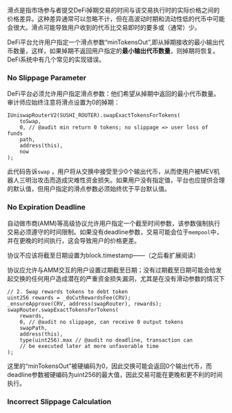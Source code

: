 滑点是指市场参与者提交DeFi掉期交易的时间与该交易执行时的实际价格之间的价格差异。这种差异通常可以忽略不计，但在高波动时期和流动性低的代币中可能会很大。滑点可能导致用户收到的代币比交易即时的要多或（通常）少。

DeFi平台允许用户指定一个滑点参数“minTokensOut”,即从掉期接收的最小输出代币数量，这样，如果掉期不返回用户指定的**最小输出代币数量**，则掉期将恢复。DeFi系统中有几个常见的实现错误。

### No Slippage Parameter

DeFi平台必须允许用户指定滑点参数：他们希望从掉期中返回的最小代币数量。审计师应始终注意将滑点设置为0的掉期：

```solidity
IUniswapRouterV2(SUSHI_ROUTER).swapExactTokensForTokens(
    toSwap,
    0, // @audit min return 0 tokens; no slippage => user loss of funds
    path,
    address(this),
    now
);
```

此代码告诉`swap` ，用户将从交换中接受至少0个输出代币，从而使用户被MEV机器人三明治攻击而造成灾难性资金损失。如果用户没有指定值，平台也应提供合理的默认值，但用户指定的滑点参数必须始终优于平台默认值。

### No Expiration Deadline

自动做市商(AMM)等高级协议允许用户指定一个截至时间参数，该参数强制执行交易必须遵守的时间限制。如果没有deadline参数，交易可能会位于`mempool`中，并在更晚的时间执行，这会导致用户的价格更差。

协议不应该将截至日期设置为block.timestamp——（之后看扩展阅读）

协议应允许与AMM交互的用户设置过期截至日期；没有过期截至日期可能会给发起交换的任何用户造成潜在的严重资金损失漏洞，尤其是在没有滑动参数的情况下

```solidity
// 2. Swap rewards tokens to debt token
uint256 rewards = _doCutRewardsFee(CRV);
_ensureApprove(CRV, address(swapRouter), rewards);
swapRouter.swapExactTokensForTokens(
    rewards,
    0, // @audit no slippage, can receive 0 output tokens
    swapPath,
    address(this),
    type(uint256).max // @audit no deadline, transaction can 
    // be executed later at more unfavorable time
);
```

这里的“minTokensOut”被硬编码为0，因此交换可能会返回0个输出代币，而deadline参数被硬编码为uint256的最大值，因此交易可能在更晚和更不利的时间执行。

### Incorrect Slippage Calculation